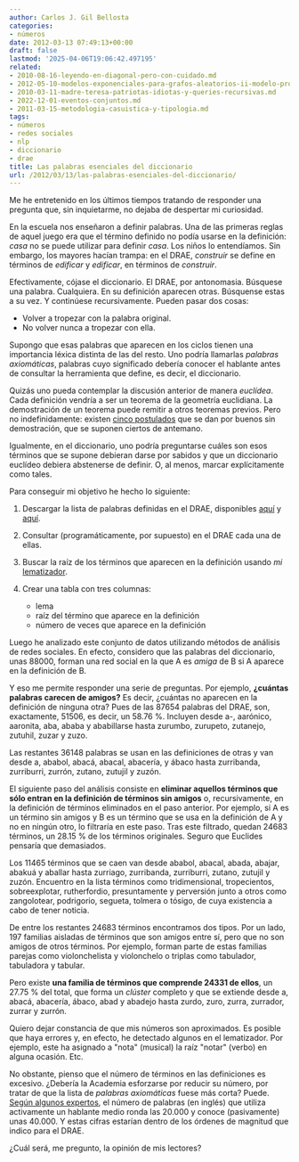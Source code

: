 ```yaml
---
author: Carlos J. Gil Bellosta
categories:
- números
date: 2012-03-13 07:49:13+00:00
draft: false
lastmod: '2025-04-06T19:06:42.497195'
related:
- 2010-08-16-leyendo-en-diagonal-pero-con-cuidado.md
- 2012-05-10-modelos-exponenciales-para-grafos-aleatorios-ii-modelo-probabilistico.md
- 2010-03-11-madre-teresa-patriotas-idiotas-y-queries-recursivas.md
- 2022-12-01-eventos-conjuntos.md
- 2011-03-15-metodologia-casuistica-y-tipologia.md
tags:
- números
- redes sociales
- nlp
- diccionario
- drae
title: Las palabras esenciales del diccionario
url: /2012/03/13/las-palabras-esenciales-del-diccionario/
---
```


Me he entretenido en los últimos tiempos tratando de responder una pregunta que, sin inquietarme, no dejaba de despertar mi curiosidad.

En la escuela nos enseñaron a definir palabras. Una de las primeras reglas de aquel juego era que el término definido no podía usarse en la definición: _casa_ no se puede utilizar para definir _casa_. Los niños lo entendíamos. Sin embargo, los mayores hacían trampa: en el DRAE, _construir_ se define en términos de _edificar_ y _edificar_, en términos de _construir_.

Efectivamente, cójase el diccionario. El DRAE, por antonomasia. Búsquese una palabra. Cualquiera. En su definición aparecen otras. Búsquense estas a su vez. Y continúese recursivamente. Pueden pasar dos cosas:

* Volver a tropezar con la palabra original.
* No volver nunca a tropezar con ella.

Supongo que esas palabras que aparecen en los ciclos tienen una importancia léxica distinta de las del resto. Uno podría llamarlas _palabras axiomáticas_, palabras cuyo significado debería conocer el hablante antes de consultar la herramienta que define, es decir, el diccionario.

Quizás uno pueda contemplar la discusión anterior de manera _euclídea_. Cada definición vendría a ser un teorema de la geometría euclidiana. La demostración de un teorema puede remitir a otros teoremas previos. Pero no indefinidamente: existen [cinco postulados](http://es.wikipedia.org/wiki/Postulados_de_Euclides) que se dan por buenos sin demostración, que se suponen ciertos de antemano.

Igualmente, en el diccionario, uno podría preguntarse cuáles son esos términos que se supone debieran darse por sabidos y que un diccionario euclídeo debiera abstenerse de definir. O, al menos, marcar explícitamente como tales.

Para conseguir mi objetivo he hecho lo siguiente:

1. Descargar la lista de palabras definidas en el DRAE, disponibles [aquí](http://dirae.es/static/lemario-20110414.txt) y [aquí](http://dirae.es/static/lemasnuevos23edicion-20110415.txt).
2. Consultar (programáticamente, por supuesto) en el DRAE cada una de ellas.
3. Buscar la raíz de los términos que aparecen en la definición usando _mi_ [lematizador](https://datanalytics.com/2011/12/13/un-lematizador-para-el-espanol-con-r-cutre-mejorable/).
4. Crear una tabla con tres columnas:

	* lema
	* raíz del término que aparece en la definición
	* número de veces que aparece en la definición


Luego he analizado este conjunto de datos utilizando métodos de análisis de redes sociales. En efecto, considero que las palabras del diccionario, unas 88000, forman una red social en la que A es _amiga_ de B si A aparece en la definición de B.

Y eso me permite responder una serie de preguntas. Por ejemplo, **¿cuántas palabras carecen de amigos?** Es decir, ¿cuántas no aparecen en la definición de ninguna otra? Pues de las 87654 palabras del DRAE, son, exactamente, 51506, es decir, un 58.76 %. Incluyen desde a-, aarónico, aaronita, aba, ababa y ababillarse hasta zurumbo, zurupeto, zutanejo, zutuhil, zuzar y zuzo.

Las restantes 36148 palabras se usan en las definiciones de otras y van desde a, ababol, abacá, abacal, abacería, y ábaco hasta zurribanda, zurriburri, zurrón, zutano, zutujil y zuzón.

El siguiente paso del análisis consiste en **eliminar aquellos términos que sólo entran en la definición de términos sin amigos** o, recursivamente, en la definición de términos eliminados en el paso anterior. Por ejemplo, si A es un término sin amigos y B es un término que se usa en la definición de A y no en ningún otro, lo filtraría en este paso. Tras este filtrado, quedan 24683 términos, un 28.15 % de los términos originales. Seguro que Euclides pensaría que demasiados.

Los 11465 términos que se caen van desde ababol, abacal, abada, abajar, abakuá y aballar hasta zurriago, zurribanda, zurriburri, zutano, zutujil y zuzón. Encuentro en la lista términos como tridimensional, tropecientos, sobreexplotar, rutherfordio, presuntamente y perversión junto a otros como zangolotear, podrigorio, segueta, tolmera o tósigo, de cuya existencia a cabo de tener noticia.

De entre los restantes 24683 términos encontramos dos tipos. Por un lado, 197 familias aisladas de términos que son amigos entre sí, pero que no son amigos de otros términos. Por ejemplo, forman parte de estas familias parejas como violonchelista y violonchelo o triplas como tabulador, tabuladora y tabular.

Pero existe **una familia de términos que comprende 24331 de ellos**, un 27.75 % del total, que forma un _clúster_ completo y que se extiende desde a, abacá, abacería, ábaco, abad y abadejo hasta zurdo, zuro, zurra, zurrador, zurrar y zurrón.

Quiero dejar constancia de que mis números son aproximados. Es posible que haya errores y, en efecto, he detectado algunos en el lematizador. Por ejemplo, este ha asignado a "nota" (musical) la raíz "notar" (verbo) en alguna ocasión. Etc.

No obstante, pienso que el número de términos en las definiciones es excesivo. ¿Debería la Academia esforzarse por reducir su número, por tratar de que la lista de _palabras axiomáticas_ fuese más corta? Puede. [Según algunos expertos](http://blog.classof1.com/how-many-words-should-you-know/), el número de palabras (en inglés) que utiliza activamente un hablante medio ronda las 20.000 y conoce (pasivamente) unas 40.000. Y estas cifras estarían dentro de los órdenes de magnitud que indico para el DRAE.

¿Cuál será, me pregunto, la opinión de mis lectores?